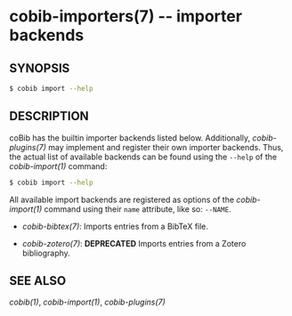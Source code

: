cobib-importers(7) -- importer backends
=======================================

## SYNOPSIS

```bash
$ cobib import --help
```

## DESCRIPTION

coBib has the builtin importer backends listed below.
Additionally, *cobib-plugins(7)* may implement and register their own importer backends.
Thus, the actual list of available backends can be found using the `--help` of the *cobib-import(1)* command:
```bash
$ cobib import --help
```

All available import backends are registered as options of the *cobib-import(1)* command using their `name` attribute, like so: `--NAME`.

  * *cobib-bibtex(7)*:
    Imports entries from a BibTeX file.

  * *cobib-zotero(7)*:
    **DEPRECATED** Imports entries from a Zotero bibliography.

## SEE ALSO

*cobib(1)*, *cobib-import(1)*, *cobib-plugins(7)*

[//]: # ( vim: set ft=markdown tw=0: )
